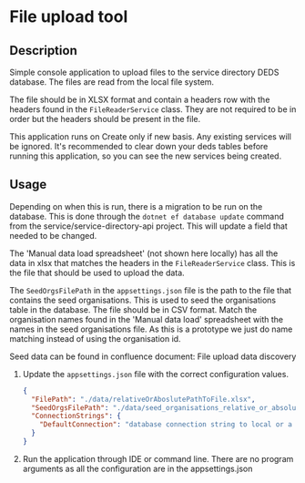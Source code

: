 # File upload tool

## Description

Simple console application to upload files to the service directory DEDS database.
The files are read from the local file system.

The file should be in XLSX format and contain a headers row with the headers found in the `FileReaderService` class. They are not required to be in order but the headers should be present in the file.

This application runs on Create only if new basis. Any existing services will be ignored. It's recommended to clear down your deds tables before running this application, so you can see the new services being created.

## Usage

Depending on when this is run, there is a migration to be run on the database. This is done through the `dotnet ef database update` command from the service/service-directory-api project. This will update a field that needed to be changed.

The 'Manual data load spreadsheet' (not shown here locally) has all the data in xlsx that matches the headers in the `FileReaderService` class. This is the file that should be used to upload the data.

The `SeedOrgsFilePath` in the `appsettings.json` file is the path to the file that contains the seed organisations. This is used to seed the organisations table in the database. The file should be in CSV format.
Match the organisation names found in the 'Manual data load' spreadsheet with the names in the seed organisations file. 
As this is a prototype we just do name matching instead of using the organisation id.

Seed data can be found in confluence document: File upload data discovery

1. Update the `appsettings.json` file with the correct configuration values.

    ```json
    {
      "FilePath": "./data/relativeOrAboslutePathToFile.xlsx",
      "SeedOrgsFilePath": "./data/seed_organisations_relative_or_absolute_path.csv",
      "ConnectionStrings": {
        "DefaultConnection": "database connection string to local or a cloud environment - target service directory database"
      }
    }
    ```

2. Run the application through IDE or command line. There are no program arguments as all the configuration are in the appsettings.json
